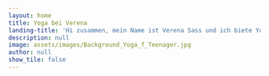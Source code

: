 ```yaml
---
layout: home
title: Yoga bei Verena
landing-title: 'Hi zusammen, mein Name ist Verena Sass und ich biete Yoga für Jugendliche an'
description: null
image: assets/images/Background_Yoga_f_Teenager.jpg
author: null
show_tile: false
---
```

